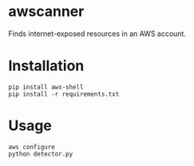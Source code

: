 # awscanner
Finds internet-exposed resources in an AWS account.

# Installation
```shell script
pip install aws-shell
pip install -r requirements.txt 
```
# Usage 
```shell script
aws configure
python detector.py
```